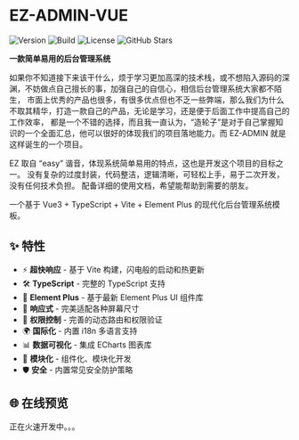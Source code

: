 # EZ-ADMIN-VUE
![Version](https://img.shields.io/badge/version-1.0.0-brightgreen)
![Build](https://img.shields.io/badge/build-passing-brightgreen)
![License](https://img.shields.io/badge/license-MIT-blue)
![GitHub Stars](https://img.shields.io/github/stars/Caoshenyang/ez-admin-vue?style=social)

**一款简单易用的后台管理系统**

如果你不知道接下来该干什么，烦于学习更加高深的技术栈，或不想陷入源码的深渊，不妨做点自己擅长的事，加强自己的自信心，相信后台管理系统大家都不陌生，
市面上优秀的产品也很多，有很多优点但也不乏一些弊端，那么我们为什么不取其精华，打造一款自己的产品，无论是学习，还是便于后面工作中提高自己的工作效率，
都是一个不错的选择，而且我一直认为，“造轮子”是对于自己掌握知识的一个全面汇总，他可以很好的体现我们的项目落地能力。而 EZ-ADMIN 就是这样诞生的一个项目。

EZ 取自 “easy” 谐音，体现系统简单易用的特点，这也是开发这个项目的目标之一。
没有复杂的过度封装，代码整洁，逻辑清晰，可轻松上手，易于二次开发，没有任何技术负担。
配备详细的使用文档，希望能帮助到需要的朋友。

一个基于 Vue3 + TypeScript + Vite + Element Plus 的现代化后台管理系统模板。

## ✨ 特性

- ⚡ **超快响应** - 基于 Vite 构建，闪电般的启动和热更新
- 🛠 **TypeScript** - 完整的 TypeScript 支持
- 🎨 **Element Plus** - 基于最新 Element Plus UI 组件库
- 📱 **响应式** - 完美适配各种屏幕尺寸
- 🔐 **权限控制** - 完善的动态路由和权限验证
- 🌍 **国际化** - 内置 i18n 多语言支持
- 📊 **数据可视化** - 集成 ECharts 图表库
- 🧩 **模块化** - 组件化、模块化开发
- 🛡 **安全** - 内置常见安全防护策略

## 🌐 在线预览

正在火速开发中。。。

